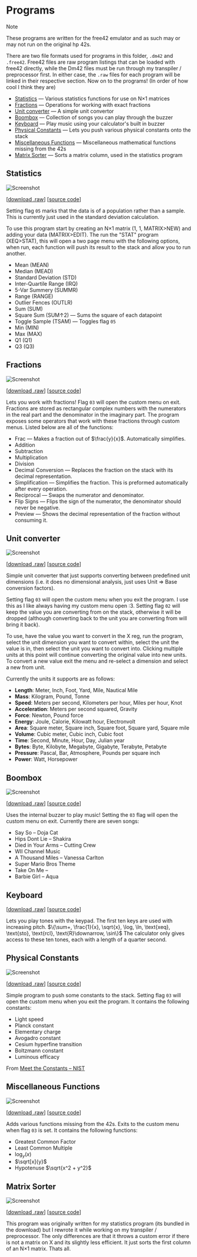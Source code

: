 # Programs

> [!NOTE]  
> These programs are written for the free42 emulator and as such may or may not run on the original hp 42s.

There are two file formats used for programs in this folder, `.dm42` and `.free42`.
Free42 files are raw program listings that can be loaded with free42 directly, while the Dm42 files must be run through my transpiler / preprocessor first.
In either case, the `.raw` files for each program will be linked in their respective section.
Now on to the programs! (In order of how cool I think they are)

- [Statistics](#statistics) &mdash; Various statistics functions for use on N×1 matrices
- [Fractions](#fractions) &mdash; Operations for working with exact fractions
- [Unit converter](#unit-converter) &mdash; A simple unit convertor
- [Boombox](#boombox) &mdash; Collection of songs you can play through the buzzer
- [Keyboard](#keyboard) &mdash; Play music using your calculator's built in buzzer
- [Physical Constants](#physical-constants) &mdash; Lets you push various physical constants onto the stack
- [Miscellaneous Functions](miscellaneous-functions) &mdash; Miscellaneous mathematical functions missing from the 42s
- [Matrix Sorter](#matrix-sorter) &mdash; Sorts a matrix column, used in the statistics program

## Statistics

![Screenshot](https://github.com/Basicprogrammer10/dm42/assets/50306817/1ccf0d30-071e-4e88-9e2a-8d9a21383bd1)

[[download .raw](https://connorcode.com/files/Misc/dm42/statistics.raw)]
[[source code](statistics.free42)]

Setting flag `05` marks that the data is of a population rather than a sample.
This is currently just used in the standard deviation calculation.

To use this program start by creating an N×1 matrix (1, 1, MATRIX>NEW) and adding your data (MATRIX>EDIT).
The run the "STAT" program (XEQ>STAT), this will open a two page menu with the following options, when run, each function will push its result to the stack and allow you to run another.

- Mean (MEAN)
- Median (MEAD)
- Standard Deviation (STD)
- Inter-Quartile Range (IRQ)
- 5-Var Summery (SUMMR)
- Range (RANGE)
- Outlier Fences (OUTLR)
- Sum (SUM)
- Square Sum (SUM↑2) &mdash; Sums the square of each datapoint
- Toggle Sample (TSAM) &mdash; Toggles flag `05`
- Min (MIN)
- Max (MAX)
- Q1 (Q1)
- Q3 (Q3)

## Fractions

![Screenshot](https://github.com/Basicprogrammer10/dm42/assets/50306817/159d25b5-fc40-45bd-96e1-fbfabcb16856)

[[download .raw](https://connorcode.com/files/Misc/dm42/fractions.raw)]
[[source code](fractions.dm42)]

Lets you work with fractions!
Flag `03` will open the custom menu on exit.
Fractions are stored as rectangular complex numbers with the numerators in the real part and the denominator in the imaginary part.
The program exposes some operators that work with these fractions through custom menus.
Listed below are all of the functions:

- Frac &mdash; Makes a fraction out of $\frac{y}{x}$. Automatically simplifies.
- Addition
- Subtraction
- Multiplication
- Division
- Decimal Conversion &mdash; Replaces the fraction on the stack with its decimal representation.
- Simplification &mdash; Simplifies the fraction. This is preformed automatically after every operation.
- Reciprocal &mdash; Swaps the numerator and denominator.
- Flip Signs &mdash; Flips the sign of the numerator, the denominator should never be negative.
- Preview &mdash; Shows the decimal representation of the fraction without consuming it.

## Unit converter

![Screenshot](https://github.com/Basicprogrammer10/dm42/assets/50306817/63c33a17-5a51-4230-8c15-e49a303e5bdb)

[[download .raw](https://connorcode.com/files/Misc/dm42/convert.raw)]
[[source code](convert.dm42)]

Simple unit converter that just supports converting between predefined unit dimensions (i.e. it does no dimensional analysis, just uses Unit ⇒ Base conversion factors).

Setting flag `03` will open the custom menu when you exit the program.
I use this as I like always having my custom menu open :3.
Setting flag `02` will keep the value you are converting from on the stack, otherwise it will be dropped (although converting back to the unit you are converting from will bring it back).

To use, have the value you want to convert in the X reg, run the program, select the unit dimension you want to convert within, select the unit the value is in, then select the unit you want to convert into.
Clicking multiple units at this point will continue converting the original value into new units.
To convert a new value exit the menu and re-select a dimension and select a new from unit.

Currently the units it supports are as follows:

- **Length**: Meter, Inch, Foot, Yard, Mile, Nautical Mile
- **Mass**: Kilogram, Pound, Tonne
- **Speed**: Meters per second, Kilometers per hour, Miles per hour, Knot
- **Acceleration**: Meters per second squared, Gravity
- **Force**: Newton, Pound force
- **Energy**: Joule, Calorie, Kilowatt hour, Electronvolt
- **Area**: Square meter, Square inch, Square foot, Square yard, Square mile
- **Volume**: Cubic meter, Cubic inch, Cubic foot
- **Time**: Second, Minute, Hour, Day, Julian year
- **Bytes**: Byte, Kilobyte, Megabyte, Gigabyte, Terabyte, Petabyte
- **Pressure**: Pascal, Bar, Atmosphere, Pounds per square inch
- **Power**: Watt, Horsepower

## Boombox

![Screenshot](https://github.com/Basicprogrammer10/dm42/assets/50306817/acf4b74b-888e-44f2-9f78-aaa1f450e907)

[[download .raw](https://connorcode.com/files/Misc/dm42/boombox.raw)]
[[source code](boombox.dm42)]

Uses the internal buzzer to play music!
Setting the `03` flag will open the custom menu on exit.
Currently there are seven songs:

- Say So &ndash; Doja Cat
- Hips Dont Lie &ndash; Shakira
- Died in Your Arms &ndash; Cutting Crew
- WII Channel Music
- A Thousand Miles &ndash; Vanessa Carlton
- Super Mario Bros Theme
- Take On Me &ndash;
- Barbie Girl &ndash; Aqua

## Keyboard

[[download .raw](https://connorcode.com/files/Misc/dm42/keyboard.raw)]
[[source code](keyboard.dm42)]

Lets you play tones with the keypad.
The first ten keys are used with increasing pitch.
$\{\sum+, \frac{1}{x}, \sqrt{x}, \log, \ln, \text{xeq}, \text{sto}, \text{rcl}, \text{R}\downarrow, \sin\}$
The calculator only gives access to these ten tones, each with a length of a quarter second.

## Physical Constants

![Screenshot](https://github.com/Basicprogrammer10/dm42/assets/50306817/3fab1fec-aec5-4330-ba6d-a73329bcd7df)

[[download .raw](https://connorcode.com/files/Misc/dm42/constants.raw)]
[[source code](constant.dm42)]

Simple program to push some constants to the stack.
Setting flag `03` will open the custom menu when you exit the program.
It contains the following constants:

- Light speed
- Planck constant
- Elementary charge
- Avogadro constant
- Cesium hyperfine transition
- Boltzmann constant
- Luminous efficacy

From [Meet the Constants &ndash; NIST](https://www.nist.gov/si-redefinition/meet-constants)

## Miscellaneous Functions

![Screenshot](https://github.com/Basicprogrammer10/dm42/assets/50306817/02398dbe-b400-489d-be61-e879f026d59f)

[[download .raw](https://connorcode.com/files/Misc/dm42/math.raw)]
[[source code](math.dm42)]

Adds various functions missing from the 42s.
Exits to the custom menu when flag `03` is set.
It contains the following functions:

- Greatest Common Factor
- Least Common Multiple
- $\log_y(x)$
- $\sqrt[x]{y}$
- Hypotenuse $\sqrt{x^2 + y^2}$

## Matrix Sorter

![Screenshot](https://github.com/Basicprogrammer10/dm42/assets/50306817/70a4ac2b-5d5e-480a-9675-89575144f016)

[[download .raw](https://connorcode.com/files/Misc/dm42/sort.raw)]
[[source code](sort.dm42)]

This program was originally written for my statistics program (its bundled in the download) but I rewrote it while working on my transpiler / preprocessor.
The only differences are that it throws a custom error if there is not a matrix on X and its slightly less efficient.
It just sorts the first column of an N×1 matrix.
Thats all.
